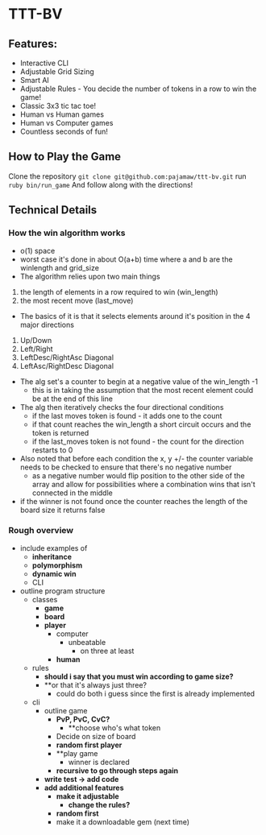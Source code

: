# TTT-BV

## Features:
- Interactive CLI
- Adjustable Grid Sizing
- Smart AI
- Adjustable Rules - You decide the number of tokens in a row to win the game!
- Classic 3x3 tic tac toe!
- Human vs Human games
- Human vs Computer games
- Countless seconds of fun!

## How to Play the Game
Clone the repository
`git clone git@github.com:pajamaw/ttt-bv.git`
run `ruby bin/run_game`
And follow along with the directions!


## Technical Details
### How the win algorithm works
- o(1) space
- worst case it's done in about O(a+b) time where a and b are the winlength and grid_size
 - The algorithm relies upon two main things
  1. the length of elements in a row required to win (win_length)
  1. the most recent move (last_move)
  - The basics of it is that it selects elements around it's position in the 4 major directions
  1. Up/Down
  1. Left/Right
  1. LeftDesc/RightAsc Diagonal
  1. LeftAsc/RightDesc Diagonal
  - The alg set's a counter to begin at a negative value of the win_length -1
    - this is in taking the assumption that the most recent element could be at the end of this line
  - The alg then iteratively checks the four directional conditions
    - if the last moves token is found - it adds one to the count
    - if that count reaches the win_length a short circuit occurs and the token is returned
    - if the last_moves token is not found - the count for the direction restarts to 0
  - Also noted that before each condition the x, y +/- the counter variable needs to be checked to ensure that there's no negative number
    - as a negative number would flip position to the other side of the array and allow for possibilities where a combination wins that isn't connected in the middle
  - if the winner is not found once the counter reaches the length of the board size it returns false


### Rough overview
- include examples of
  - **inheritance**
  - **polymorphism**
  - **dynamic win**
  - CLI
- outline program structure
  - classes
    - **game**
    - **board**
    - **player**
      - computer
        - unbeatable
          - on three at least
      - **human**
  - rules
    - **should i say that you must win according to game size?**
    - **or that it's always just three?
      - could do both i guess since the first is already implemented
  - cli
    - outline game
      - **PvP, PvC, CvC?**
        - **choose who's what token
      - Decide on size of board
      - **random first player**
      - **play game
        - winner is declared
      - **recursive to go through steps again**
    - **write test -> add code**
    - **add additional features**
      - **make it adjustable**
        - **change the rules?**
      - **random first**
      - make it a downloadable gem (next time)
